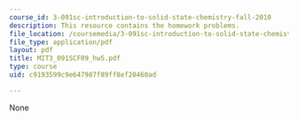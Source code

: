```yaml
---
course_id: 3-091sc-introduction-to-solid-state-chemistry-fall-2010
description: This resource contains the homework problems.
file_location: /coursemedia/3-091sc-introduction-to-solid-state-chemistry-fall-2010/c9193599c9e647987f89ff8ef20460ad_MIT3_091SCF09_hw5.pdf
file_type: application/pdf
layout: pdf
title: MIT3_091SCF09_hw5.pdf
type: course
uid: c9193599c9e647987f89ff8ef20460ad

---
```

None